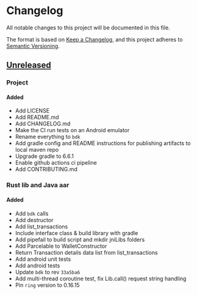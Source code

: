 # Changelog
All notable changes to this project will be documented in this file.

The format is based on [Keep a Changelog](https://keepachangelog.com/en/1.0.0/),
and this project adheres to [Semantic Versioning](https://semver.org/spec/v2.0.0.html).

## [Unreleased]

### Project
#### Added
- Add LICENSE
- Add README.md
- Add CHANGELOG.md
- Make the CI run tests on an Android emulator
- Rename everything to `bdk`
- Add gradle config and README instructions for publishing artifacts to local maven repo
- Upgrade gradle to 6.6.1
- Enable github actions ci pipeline
- Add CONTRIBUTING.md

### Rust lib and Java aar
#### Added
- Add `bdk` calls
- Add destructor
- Add list_transactions
- Include interface class & build library with gradle
- Add pipefail to build script and mkdir jniLibs folders
- Add Parcelable to WalletConstructor
- Return Transaction details data list from list_transactions
- Add android unit tests
- Add android tests
- Update `bdk` to rev `33a5ba6`
- Add multi-thread coroutine test, fix Lib.call() request string handling
- Pin `ring` version to 0.16.15

[unreleased]: https://github.com/bitcoindevkit/bdk-jni/compare/d08725cc...HEAD
